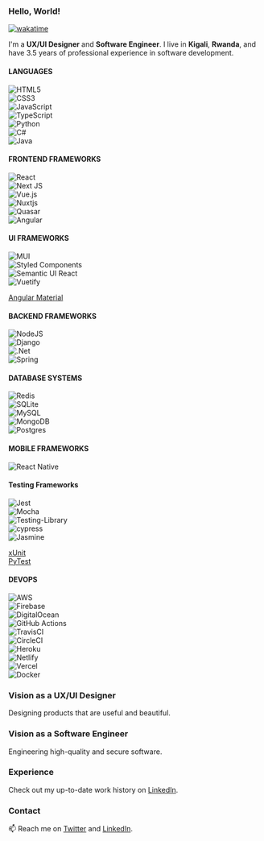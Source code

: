 ### Hello, World!

<!--
**placiderapson/placiderapson** is a ✨ _special_ ✨ repository because its `README.md` (this file) appears on your GitHub profile.

Here are some ideas to get you started:

- 🔭 I’m currently working on ...
- 🌱 I’m currently learning ...
- 👯 I’m looking to collaborate on ...
- 🤔 I’m looking for help with ...
- 💬 Ask me about ...
- 📫 How to reach me: ...
- 😄 Pronouns: ...
- ⚡ Fun fact: ...
-->
[![wakatime](https://wakatime.com/badge/user/4025933c-84c6-4f67-aacc-116e42e05bb9.svg)](https://wakatime.com/@4025933c-84c6-4f67-aacc-116e42e05bb9)

I'm a **UX/UI Designer** and **Software Engineer**. I live in **Kigali**, **Rwanda**, and have 3.5 years of professional experience in software development. 

#### LANGUAGES

![HTML5](https://img.shields.io/badge/html5-%23E34F26.svg?style=for-the-badge&logo=html5&logoColor=white)\
![CSS3](https://img.shields.io/badge/css3-%231572B6.svg?style=for-the-badge&logo=css3&logoColor=white)\
![JavaScript](https://img.shields.io/badge/javascript-%23323330.svg?style=for-the-badge&logo=javascript&logoColor=%23F7DF1E)\
![TypeScript](https://img.shields.io/badge/typescript-%23007ACC.svg?style=for-the-badge&logo=typescript&logoColor=white)\
![Python](https://img.shields.io/badge/python-3670A0?style=for-the-badge&logo=python&logoColor=ffdd54)\
![C#](https://img.shields.io/badge/c%23-%23239120.svg?style=for-the-badge&logo=c-sharp&logoColor=white)\
![Java](https://img.shields.io/badge/java-%23ED8B00.svg?style=for-the-badge&logo=java&logoColor=white)

#### FRONTEND FRAMEWORKS

![React](https://img.shields.io/badge/react-%2320232a.svg?style=for-the-badge&logo=react&logoColor=%2361DAFB)\
![Next JS](https://img.shields.io/badge/Next-black?style=for-the-badge&logo=next.js&logoColor=white)\
![Vue.js](https://img.shields.io/badge/vuejs-%2335495e.svg?style=for-the-badge&logo=vuedotjs&logoColor=%234FC08D)\
![Nuxtjs](https://img.shields.io/badge/Nuxt-002E3B?style=for-the-badge&logo=nuxtdotjs&logoColor=#00DC82)\
![Quasar](https://img.shields.io/badge/Quasar-16B7FB?style=for-the-badge&logo=quasar&logoColor=black)\
![Angular](https://img.shields.io/badge/angular-%23DD0031.svg?style=for-the-badge&logo=angular&logoColor=white)

#### UI FRAMEWORKS

![MUI](https://img.shields.io/badge/MUI-%230081CB.svg?style=for-the-badge&logo=mui&logoColor=white)\
![Styled Components](https://img.shields.io/badge/styled--components-DB7093?style=for-the-badge&logo=styled-components&logoColor=white)\
![Semantic UI React](https://img.shields.io/badge/Semantic%20UI%20React-%2335BDB2.svg?style=for-the-badge&logo=SemanticUIReact&logoColor=white)\
![Vuetify](https://img.shields.io/badge/Vuetify-1867C0?style=for-the-badge&logo=vuetify&logoColor=AEDDFF)

[Angular Material](https://material.angular.io)

#### BACKEND FRAMEWORKS

![NodeJS](https://img.shields.io/badge/node.js-6DA55F?style=for-the-badge&logo=node.js&logoColor=white)\
![Django](https://img.shields.io/badge/django-%23092E20.svg?style=for-the-badge&logo=django&logoColor=white)\
![.Net](https://img.shields.io/badge/.NET-5C2D91?style=for-the-badge&logo=.net&logoColor=white)\
![Spring](https://img.shields.io/badge/spring-%236DB33F.svg?style=for-the-badge&logo=spring&logoColor=white)

#### DATABASE SYSTEMS

![Redis](https://img.shields.io/badge/redis-%23DD0031.svg?style=for-the-badge&logo=redis&logoColor=white)\
![SQLite](https://img.shields.io/badge/sqlite-%2307405e.svg?style=for-the-badge&logo=sqlite&logoColor=white)\
![MySQL](https://img.shields.io/badge/mysql-%2300f.svg?style=for-the-badge&logo=mysql&logoColor=white)\
![MongoDB](https://img.shields.io/badge/MongoDB-%234ea94b.svg?style=for-the-badge&logo=mongodb&logoColor=white)\
![Postgres](https://img.shields.io/badge/postgres-%23316192.svg?style=for-the-badge&logo=postgresql&logoColor=white)

#### MOBILE FRAMEWORKS

![React Native](https://img.shields.io/badge/react_native-%2320232a.svg?style=for-the-badge&logo=react&logoColor=%2361DAFB)

#### Testing Frameworks

![Jest](https://img.shields.io/badge/-jest-%23C21325?style=for-the-badge&logo=jest&logoColor=white)\
![Mocha](https://img.shields.io/badge/-mocha-%238D6748?style=for-the-badge&logo=mocha&logoColor=white)\
![Testing-Library](https://img.shields.io/badge/-TestingLibrary-%23E33332?style=for-the-badge&logo=testing-library&logoColor=white)\
![cypress](https://img.shields.io/badge/-cypress-%23E5E5E5?style=for-the-badge&logo=cypress&logoColor=058a5e)\
![Jasmine](https://img.shields.io/badge/-Jasmine-%238A4182?style=for-the-badge&logo=Jasmine&logoColor=white)

[xUnit](https://xunit.net)\
[PyTest](https://docs.pytest.org)

#### DEVOPS

![AWS](https://img.shields.io/badge/AWS-%23FF9900.svg?style=for-the-badge&logo=amazon-aws&logoColor=white)\
![Firebase](https://img.shields.io/badge/firebase-%23039BE5.svg?style=for-the-badge&logo=firebase)\
![DigitalOcean](https://img.shields.io/badge/DigitalOcean-%230167ff.svg?style=for-the-badge&logo=digitalOcean&logoColor=white)\
![GitHub Actions](https://img.shields.io/badge/github%20actions-%232671E5.svg?style=for-the-badge&logo=githubactions&logoColor=white)\
![TravisCI](https://img.shields.io/badge/travis%20ci-%232B2F33.svg?style=for-the-badge&logo=travis&logoColor=white)\
![CircleCI](https://img.shields.io/badge/circle%20ci-%23161616.svg?style=for-the-badge&logo=circleci&logoColor=white)\
![Heroku](https://img.shields.io/badge/heroku-%23430098.svg?style=for-the-badge&logo=heroku&logoColor=white)\
![Netlify](https://img.shields.io/badge/netlify-%23000000.svg?style=for-the-badge&logo=netlify&logoColor=#00C7B7)\
![Vercel](https://img.shields.io/badge/vercel-%23000000.svg?style=for-the-badge&logo=vercel&logoColor=white)\
![Docker](https://img.shields.io/badge/docker-%230db7ed.svg?style=for-the-badge&logo=docker&logoColor=white)

### Vision as a UX/UI Designer

Designing products that are useful and beautiful.

### Vision as a Software Engineer

Engineering high-quality and secure software.

### Experience

Check out my up-to-date work history on [LinkedIn](https://www.linkedin.com/in/placideirandora/).


### Contact

📫 Reach me on [Twitter](https://twitter.com/placideirandora) and [LinkedIn](https://www.linkedin.com/in/placideirandora/).



